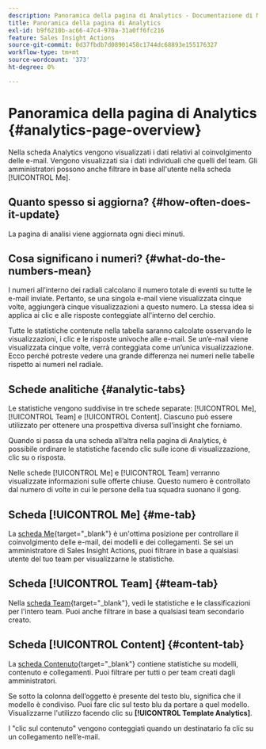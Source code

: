 ```yaml
---
description: Panoramica della pagina di Analytics - Documentazione di Marketo - Documentazione del prodotto
title: Panoramica della pagina di Analytics
exl-id: b9f6210b-ac66-47c4-970a-31a0ff6fc216
feature: Sales Insight Actions
source-git-commit: 0d37fbdb7d08901458c1744dc68893e155176327
workflow-type: tm+mt
source-wordcount: '373'
ht-degree: 0%

---
```


# Panoramica della pagina di Analytics {#analytics-page-overview}

Nella scheda Analytics vengono visualizzati i dati relativi al coinvolgimento delle e-mail. Vengono visualizzati sia i dati individuali che quelli del team. Gli amministratori possono anche filtrare in base all&#39;utente nella scheda [!UICONTROL Me].

## Quanto spesso si aggiorna? {#how-often-does-it-update}

La pagina di analisi viene aggiornata ogni dieci minuti.

## Cosa significano i numeri? {#what-do-the-numbers-mean}

I numeri all’interno dei radiali calcolano il numero totale di eventi su tutte le e-mail inviate. Pertanto, se una singola e-mail viene visualizzata cinque volte, aggiungerà cinque visualizzazioni a questo numero. La stessa idea si applica ai clic e alle risposte conteggiate all&#39;interno del cerchio.

Tutte le statistiche contenute nella tabella saranno calcolate osservando le visualizzazioni, i clic e le risposte univoche alle e-mail. Se un’e-mail viene visualizzata cinque volte, verrà conteggiata come un’unica visualizzazione. Ecco perché potreste vedere una grande differenza nei numeri nelle tabelle rispetto ai numeri nel radiale.

## Schede analitiche {#analytic-tabs}

Le statistiche vengono suddivise in tre schede separate: [!UICONTROL Me], [!UICONTROL Team] e [!UICONTROL Content]. Ciascuno può essere utilizzato per ottenere una prospettiva diversa sull’insight che forniamo.

Quando si passa da una scheda all’altra nella pagina di Analytics, è possibile ordinare le statistiche facendo clic sulle icone di visualizzazione, clic su o risposta.

Nelle schede [!UICONTROL Me] e [!UICONTROL Team] verranno visualizzate informazioni sulle offerte chiuse. Questo numero è controllato dal numero di volte in cui le persone della tua squadra suonano il gong.

## Scheda [!UICONTROL Me] {#me-tab}

La [scheda Me](/help/marketo/product-docs/marketo-sales-insight/actions/analytics/understanding-the-me-tab.md){target="_blank"} è un&#39;ottima posizione per controllare il coinvolgimento delle e-mail, dei modelli e dei collegamenti. Se sei un amministratore di Sales Insight Actions, puoi filtrare in base a qualsiasi utente del tuo team per visualizzarne le statistiche.

## Scheda [!UICONTROL Team] {#team-tab}

Nella [scheda Team](/help/marketo/product-docs/marketo-sales-insight/actions/analytics/understanding-the-team-tab.md){target="_blank"}, vedi le statistiche e le classificazioni per l&#39;intero team. Puoi anche filtrare in base a qualsiasi team secondario creato.

## Scheda [!UICONTROL Content] {#content-tab}

La [scheda Contenuto](/help/marketo/product-docs/marketo-sales-insight/actions/analytics/understanding-the-content-tab.md){target="_blank"} contiene statistiche su modelli, contenuto e collegamenti. Puoi filtrare per tutti o per team creati dagli amministratori.

Se sotto la colonna dell’oggetto è presente del testo blu, significa che il modello è condiviso. Puoi fare clic sul testo blu da portare a quel modello. Visualizzarne l&#39;utilizzo facendo clic su **[!UICONTROL Template Analytics]**.

I &quot;clic sul contenuto&quot; vengono conteggiati quando un destinatario fa clic su un collegamento nell’e-mail.
